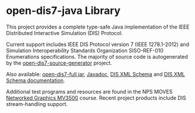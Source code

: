 # open-dis7-java Library

This project provides a complete type-safe Java implementation of the IEEE Distributed Interactive Simulation (DIS) Protocol.

Current support includes IEEE DIS Protocol version 7 (IEEE 1278.1-2012) 
and Simulation Interoperability Standards Organization SISO-REF-010 Enumerations specifications.
The majority of source code is autogenerated by the
[open-dis7-source-generator](https://github.com/open-dis/open-dis7-source-generator) project.

Also available:
[open-dis7-full.jar](https://savage.nps.edu/open-dis7-java/open-dis7-full.jar),
[Javadoc](https://savage.nps.edu/open-dis7-java/javadoc),
[DIS XML Schema](https://savage.nps.edu/open-dis7-java/xml/DIS_7_2012.autogenerated.xsd) and
[DIS XML Schema documentation](https://savage.nps.edu/open-dis7-java/xml/SchemaDocumentation).

Additional test programs and resources are found in the NPS MOVES
[Networked Graphics MV3500](https://gitlab.nps.edu/Savage/NetworkedGraphicsMV3500) course.
Recent project products include DIS stream-handling support.
